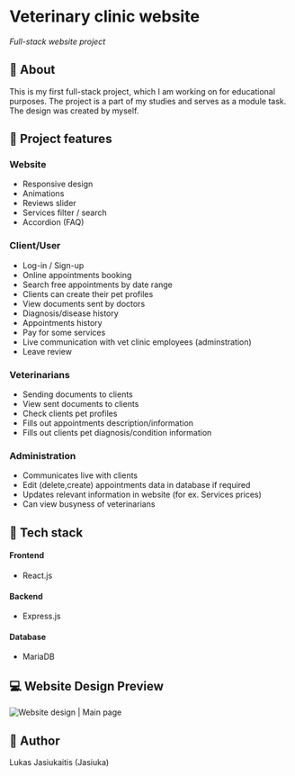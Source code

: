 # Veterinary clinic website

_Full-stack website project_

## 📌 About

This is my first full-stack project, which I am working on for educational purposes. The project is a part of my studies and serves as a module task.
The design was created by myself.

## 🎯 Project features

### Website

- Responsive design
- Animations
- Reviews slider
- Services filter / search
- Accordion (FAQ)

### Client/User

- Log-in / Sign-up
- Online appointments booking
- Search free appointments by date range
- Clients can create their pet profiles
- View documents sent by doctors
- Diagnosis/disease history
- Appointments history
- Pay for some services
- Live communication with vet clinic employees (adminstration)
- Leave review

### Veterinarians

- Sending documents to clients
- View sent documents to clients
- Check clients pet profiles
- Fills out appointments description/information
- Fills out clients pet diagnosis/condition information

### Administration

- Communicates live with clients
- Edit (delete,create) appointments data in database if required
- Updates relevant information in website (for ex. Services prices)
- Can view busyness of veterinarians

## 🔧 Tech stack

#### Frontend

- React.js

#### Backend

- Express.js

#### Database

- MariaDB

## 💻 Website Design Preview

![Website design | Main page](https://media.giphy.com/media/v1.Y2lkPTc5MGI3NjExYng3bzg4cHl6djk0OGoyMXQwZDYzdTNhMTJzNzR6azhraG1janpyaCZlcD12MV9pbnRlcm5hbF9naWZfYnlfaWQmY3Q9Zw/zmyeLJE1M3VBp5MdOH/giphy.gif)

## 👤 Author

Lukas Jasiukaitis (Jasiuka)
